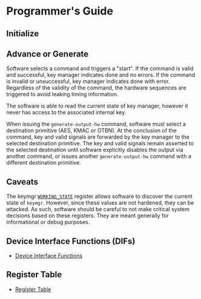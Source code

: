 # Programmer's Guide

## Initialize

## Advance or Generate
Software selects a command and triggers a "start".
If the command is valid and successful, key manager indicates done and no errors.
If the command is invalid or unsuccessful, key manager indicates done with error.
Regardless of the validity of the command, the hardware sequences are triggered to avoid leaking timing information.

The software is able to read the current state of key manager, however it never has access to the associated internal key.

When issuing the `generate-output-hw` command, software must select a destination primitive (AES, KMAC or OTBN).
At the conclusion of the command, key and valid signals are forwarded by the key manager to the selected destination primitive.
The key and valid signals remain asserted to the selected destination until software explicitly disables the output via another command, or issues another `generate-output-hw` command with a different destination primitive.

## Caveats
The keymgr [`WORKING_STATE`](../data/keymgr.hjson#working_state) register allows software to discover the current state of `keymgr`.
However, since these values are not hardened, they can be attacked.
As such, software should be careful to not make critical system decisions based on these registers.
They are meant generally for informational or debug purposes.

## Device Interface Functions (DIFs)

- [Device Interface Functions](../../../../sw/ip/keymgr/dif/dif_keymgr.h)

## Register Table

* [Register Table](../data/keymgr.hjson#registers)
